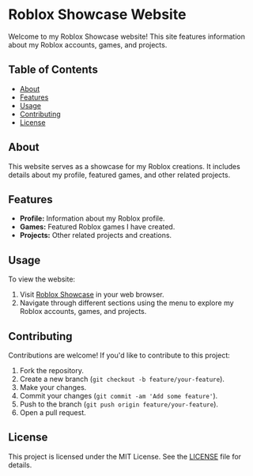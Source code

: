 # Roblox Showcase Website

Welcome to my Roblox Showcase website! This site features information about my Roblox accounts, games, and projects.

## Table of Contents

- [About](#about)
- [Features](#features)
- [Usage](#usage)
- [Contributing](#contributing)
- [License](#license)

## About

This website serves as a showcase for my Roblox creations. It includes details about my profile, featured games, and other related projects.

## Features

- **Profile:** Information about my Roblox profile.
- **Games:** Featured Roblox games I have created.
- **Projects:** Other related projects and creations.

## Usage

To view the website:

1. Visit [Roblox Showcase](https://cosmicjaveh.github.io/Roblox-Showcase) in your web browser.
2. Navigate through different sections using the menu to explore my Roblox accounts, games, and projects.

## Contributing

Contributions are welcome! If you'd like to contribute to this project:

1. Fork the repository.
2. Create a new branch (`git checkout -b feature/your-feature`).
3. Make your changes.
4. Commit your changes (`git commit -am 'Add some feature'`).
5. Push to the branch (`git push origin feature/your-feature`).
6. Open a pull request.

## License

This project is licensed under the MIT License. See the [LICENSE](LICENSE) file for details.
